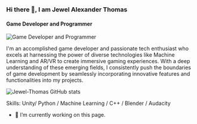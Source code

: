 ### Hi there 👋, I am Jewel Alexander Thomas
#### Game Developer and Programmer
![Game Developer and Programmer]([https://encrypted-tbn0.gstatic.com/images?q=tbn:ANd9GcSUVM8WTR2Jmdf0p4GWrViCroQ4svxZ8oWTKQ&usqp=CAU](https://github.com/Jewel-Thomas/Jewel-Thomas/blob/main/Untitled.jpg?raw=true))



I'm an accomplished game developer and passionate tech enthusiast who excels at harnessing the power of diverse technologies like Machine Learning and AR/VR to create immersive gaming experiences. With a deep understanding of these emerging fields, I consistently push the boundaries of game development by seamlessly incorporating innovative features and functionalities into my projects.


![Jewel-Thomas GitHub stats](https://github-readme-stats.vercel.app/api?username=Jewel-Thomas&theme=dark&show_icons=true)


Skills: Unity/ Python / Machine Learning / C++ / Blender / Audacity 

- 🔭 I’m currently working on this page. 




